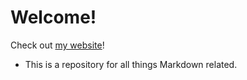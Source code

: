 # Welcome!
Check out [my website](https://my-life-to-you.com/2022/10/08/markdown-tutorial/)!

* This is a repository for all things Markdown related.
